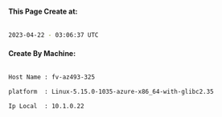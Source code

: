 
   
#### This Page Create at:

```bash

2023-04-22 - 03:06:37 UTC

```

#### Create By Machine:

```bash

Host Name : fv-az493-325

platform  : Linux-5.15.0-1035-azure-x86_64-with-glibc2.35

Ip Local  : 10.1.0.22

```

